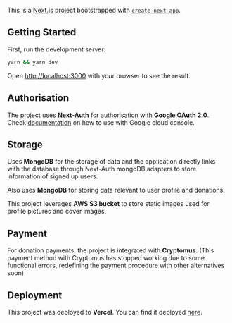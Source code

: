 This is a [Next.js](https://nextjs.org/) project bootstrapped with [`create-next-app`](https://github.com/vercel/next.js/tree/canary/packages/create-next-app).

## Getting Started

First, run the development server:

```bash
yarn && yarn dev
```

Open [http://localhost:3000](http://localhost:3000) with your browser to see the result.


## Authorisation

The project uses **[Next-Auth](https://next-auth.js.org/)** for authorisation with **Google OAuth 2.0**. Check [documentation](https://next-auth.js.org/providers/google) on how to use with Google cloud console.

## Storage

Uses **MongoDB** for the storage of data and the application directly links with the database through Next-Auth mongoDB adapters to store information of signed up users.

Also uses **MongoDB** for storing data relevant to user profile and donations.

This project leverages **AWS S3 bucket** to store static images used for profile pictures and cover images.

## Payment

For donation payments, the project is integrated with **Cryptomus**.
(This payment method with Cryptomus has stopped working due to some functional errors, redefining the payment procedure with other alternatives soon)

## Deployment

This project was deployed to **Vercel**. You can find it deployed [here](https://buy-me-a-coffee-xi.vercel.app/).